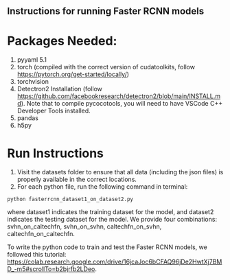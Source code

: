 ## Instructions for running Faster RCNN models

# Packages Needed:
1. pyyaml 5.1
2. torch (compiled with the correct version of cudatoolkits, follow https://pytorch.org/get-started/locally/)
3. torchvision
4. Detectron2 Installation (follow https://github.com/facebookresearch/detectron2/blob/main/INSTALL.md).
    Note that to compile pycocotools, you will need to have VSCode C++ Developer Tools installed. 
5. pandas
6. h5py

# Run Instructions
1. Visit the datasets folder to ensure that all data (including the json files)  is properly available in the correct locations. 
2. For each python file, run the following command in terminal:
```shell
python fasterrcnn_dataset1_on_dataset2.py
```
where dataset1 indicates the training dataset for the model, and dataset2 indicates the testing dataset for the model. We provide four combinations: svhn_on_caltechfn, svhn_on_svhn, caltechfn_on_svhn, caltechfn_on_caltechfn. 

To write the python code to train and test the Faster RCNN models, we followed this tutorial: https://colab.research.google.com/drive/16jcaJoc6bCFAQ96jDe2HwtXj7BMD_-m5#scrollTo=b2bjrfb2LDeo.